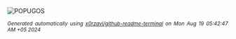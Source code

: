 <div align="justify">
<picture>
    <source media="(prefers-color-scheme: dark)" srcset="https://i.ibb.co/yhHg3QQ/output-gif.gif">
    <source media="(prefers-color-scheme: light)" srcset="https://i.ibb.co/yhHg3QQ/output-gif.gif">
    <img alt="POPUGOS" src="https://i.ibb.co/yhHg3QQ/output-gif.gif">
</picture>

<sub><i>Generated automatically using [x0rzavi/github-readme-terminal](https://github.com/x0rzavi/github-readme-terminal) on Mon Aug 19 05:42:47 AM +05 2024</i></sub>
</div>